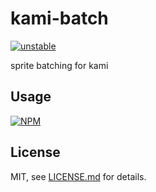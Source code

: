 # kami-batch

[![unstable](http://badges.github.io/stability-badges/dist/unstable.svg)](http://github.com/badges/stability-badges)

sprite batching for kami

## Usage

[![NPM](https://nodei.co/npm/kami-batch.png)](https://nodei.co/npm/kami-batch/)



## License

MIT, see [LICENSE.md](http://github.com/mattdesl/kami-batch/blob/master/LICENSE.md) for details.
